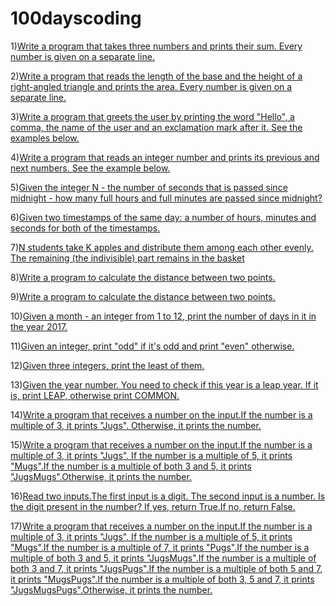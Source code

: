 # 100dayscoding

1)[Write a program that takes three numbers and prints their sum. Every number is given on a separate line.](day001.md)



2)[Write a program that reads the length of the base and the height of a right-angled triangle and prints the area. Every number is given on a separate line.](day2.md)

3)[Write a program that greets the user by printing the word "Hello", a comma, the name of the user and an exclamation mark after it. See the examples below.](day3.md)

4)[Write a program that reads an integer number and prints its previous and next numbers. See the example below.](day4.md)


5)[Given the integer N - the number of seconds that is passed since midnight - how many full hours and full minutes are passed since midnight?](day5.md)


6)[Given two timestamps of the same day: a number of hours, minutes and seconds for both of the timestamps. ](day6.md)

7)[N students take K apples and distribute them among each other evenly. The remaining (the indivisible) part remains in the basket](day7.md)


8)[Write a program to calculate the distance between two points.](day8.md)

9)[Write a program to calculate the distance between two points.](day9.md)

10)[Given a month - an integer from 1 to 12, print the number of days in it in the year 2017.](day10.md)

11)[Given an integer, print "odd" if it's odd and print "even" otherwise.](day11.md)

12)[Given three integers, print the least of them.](day12.md)

13)[Given the year number. You need to check if this year is a leap year. If it is, print LEAP, otherwise print COMMON.](day13.md)

14)[Write a program that receives a number on the input.If the number is a multiple of 3, it prints "Jugs". Otherwise, it prints the number.](day14.md)

15)[Write a program that receives a number on the input.If the number is a multiple of 3, it prints "Jugs". If the number is a multiple of 5, it prints "Mugs".If the number is a multiple of both 3 and 5, it prints "JugsMugs".Otherwise, it prints the number.](day15.md)

16)[Read two inputs.The first input is a digit. The second input is a number. Is the digit present in the number? If yes, return True.If no, return False.](day16.md)

17)[Write a program that receives a number on the input.If the number is a multiple of 3, it prints "Jugs". If the number is a multiple of 5, it prints "Mugs".If the number is a multiple of 7, it prints "Pugs".If the number is a multiple of both 3 and 5, it prints "JugsMugs".If the number is a multiple of both 3 and 7, it prints "JugsPugs".If the number is a multiple of both 5 and 7, it prints "MugsPugs".If the number is a multiple of both 3, 5 and 7, it prints "JugsMugsPugs".Otherwise, it prints the number.](day17.md)
